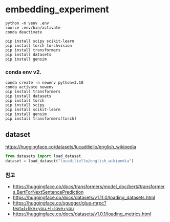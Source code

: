 # embedding_experiment

``` linux
python -m venv .env
source .env/bin/activate
conda deactivate

pip install scipy scikit-learn
pip install torch torchvision
pip install transformers
pip install datasets
pip install gensim
```

### conda env v2.
``` linux
conda create -n newenv python=3.10
conda activate newenv
pip install transformers
pip install datasets
pip install torch
pip install scipy
pip install scikit-learn
pip install gensim
pip install transformers[torch]
```


## dataset
https://huggingface.co/datasets/lucadiliello/english_wikipedia
``` python
from datasets import load_dataset
dataset = load_dataset("lucadiliello/english_wikipedia")
```

### 참고 
- https://huggingface.co/docs/transformers/model_doc/bert#transformers.BertForNextSentencePrediction    
- https://huggingface.co/docs/datasets/v1.11.0/loading_datasets.html
- https://huggingface.co/sgugger/glue-mrpc?text=I+like+you.+I+love+you
- https://huggingface.co/docs/datasets/v1.0.1/loading_metrics.html    
